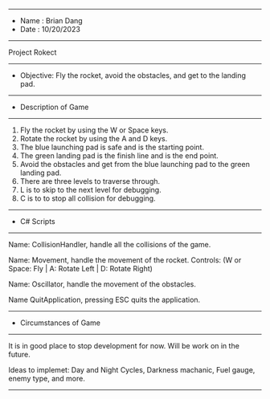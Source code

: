 *******************************************************
* Name      : Brian Dang
* Date      : 10/20/2023
*******************************************************
Project Rokect
*******************************************************
* Objective: Fly the rocket, avoid the obstacles, and get to the landing pad.  
*******************************************************
* Description of Game
*******************************************************
1. Fly the rocket by using the W or Space keys.
2. Rotate the rocket by using the A and D keys.
3. The blue launching pad is safe and is the starting point.
4. The green landing pad is the finish line and is the end point.
5. Avoid the obstacles and get from the blue launching pad to the green landing pad.
6. There are three levels to traverse through.
7. L is to skip to the next level for debugging.
8. C is to to stop all collision for debugging.
*******************************************************
* C# Scripts
*******************************************************
Name: CollisionHandler, handle all the collisions of the game.

Name: Movement, handle the movement of the rocket. Controls: (W or Space: Fly | A: Rotate Left | D: Rotate Right)

Name: Oscillator, handle the movement of the obstacles.

Name QuitApplication, pressing ESC quits the application.
*******************************************************
* Circumstances of Game
*******************************************************
It is in good place to stop development for now. Will be work on in the future. 

Ideas to implemet: Day and Night Cycles, Darkness machanic, Fuel gauge, enemy type, and more.
*******************************************************
